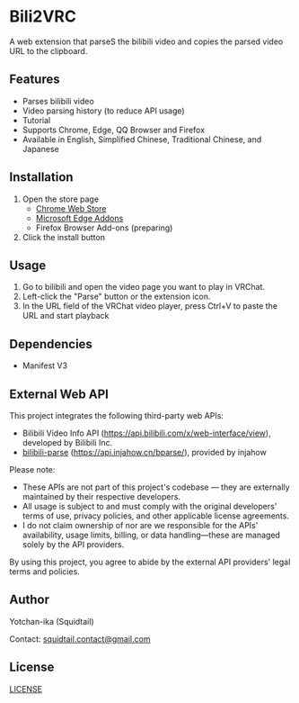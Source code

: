 # Bili2VRC

A web extension that parseS the bilibili video and copies the parsed video URL to the clipboard.

## Features

- Parses bilibili video
- Video parsing history (to reduce API usage)
- Tutorial
- Supports Chrome, Edge, QQ Browser and Firefox
- Available in English, Simplified Chinese, Traditional Chinese, and Japanese

## Installation

1. Open the store page
   - [Chrome Web Store](https://chromewebstore.google.com/detail/fojgodnomgghdjkfohljapkfbgicddpb)
   - [Microsoft Edge Addons](https://microsoftedge.microsoft.com/addons/detail/nlamopbkkcadijajjipdepfmicngablg)
   - Firefox Browser Add-ons (preparing)
2. Click the install button

## Usage

1. Go to bilibili and open the video page you want to play in VRChat.
2. Left-click the "Parse" button or the extension icon.
3. In the URL field of the VRChat video player, press Ctrl+V to paste the URL and start playback

## Dependencies

- Manifest V3

## External Web API

This project integrates the following third-party web APIs:

- Bilibili Video Info API (https://api.bilibili.com/x/web-interface/view), developed by Bilibili Inc.
- [bilibili-parse](https://github.com/injahow/bilibili-parse) (https://api.injahow.cn/bparse/), provided by injahow

Please note:
- These APIs are not part of this project's codebase — they are externally maintained by their respective developers.
- All usage is subject to and must comply with the original developers' terms of use, privacy policies, and other applicable license agreements.
- I do not claim ownership of nor are we responsible for the APIs' availability, usage limits, billing, or data handling—these are managed solely by the API providers.

By using this project, you agree to abide by the external API providers' legal terms and policies.

## Author

Yotchan-ika (Squidtail)

Contact: [squidtail.contact@gmail.com](mailto:squidtail.contact@gmail.com)

## License

[LICENSE](LICENSE)